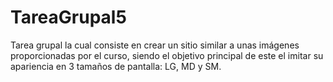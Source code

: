 # TareaGrupal5
Tarea grupal la cual consiste en crear un sitio similar a unas imágenes proporcionadas por el curso, siendo el objetivo principal de este el imitar su apariencia en 3 tamaños de pantalla: LG, MD y SM.
